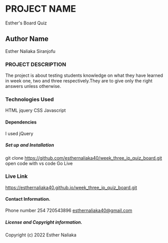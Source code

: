 # PROJECT NAME

Esther's Board Quiz

## Author Name

Esther Naliaka Siranjofu

### PROJECT DESCRIPTION

The project is about testing students knowledge on what they have learned in week one, two and three respectively.They are to give only the right answers unless otherwise.

### Technologies Used

HTML
jquery
CSS
Javascript

#### Dependencies

I used jQuery

##### Set up and Installation

git clone https://github.com/esthernaliaka40/week_three_ip_quiz_board.git
open code with vs code
Go Live

### Live Link

https://esthernaliaka40.github.io/week_three_ip_quiz_board.git

#### Contact Information.

Phone number 254 720543896
esthernaliaka40@gmail.com

##### License and Copyright information.

Copyright (c) 2022 Esther Naliaka
